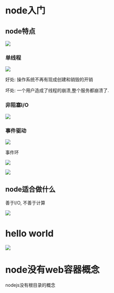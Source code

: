 # node入门

## node特点

![](https://ws2.sinaimg.cn/large/006tNc79ly1fnobqqikzhj31440ki0us.jpg)

### 单线程

![](https://ws4.sinaimg.cn/large/006tKfTcly1fnpc9lp6ovj31i80vg41n.jpg)

好处: 操作系统不再有现成创建和销毁的开销

坏处: 一个用户造成了线程的崩溃,整个服务都崩溃了.

### 非阻塞I/O

![](https://ws4.sinaimg.cn/large/006tKfTcly1fnpm1dnfw4j31kw0m9qb4.jpg)



### 事件驱动

![](https://ws4.sinaimg.cn/large/006tKfTcly1fnpm2duxljj31kw0co0wc.jpg)

事件环

![](https://ws3.sinaimg.cn/large/006tKfTcgy1fnpm36kqv6j30w40naq44.jpg)

![](https://ws4.sinaimg.cn/large/006tKfTcgy1fnpmhx2f20j31kw0b5n1b.jpg)



## node适合做什么

善于I/O, 不善于计算

![](https://ws1.sinaimg.cn/large/006tKfTcgy1fnpmjd386ij315u0o0gpc.jpg)





# hello world

![](https://ws1.sinaimg.cn/large/006tKfTcly1fnrfgag9hlj31kw0m0467.jpg)



# node没有web容器概念

nodejs没有根目录的概念



